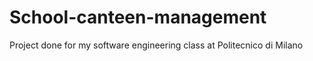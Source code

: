 # School-canteen-management
Project done for my software engineering class at Politecnico di Milano
